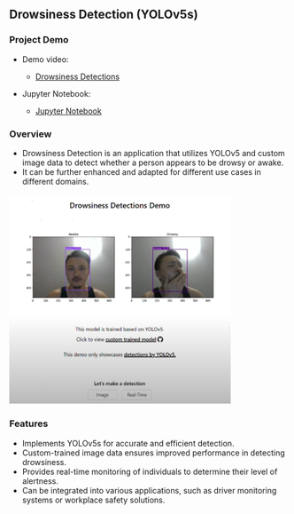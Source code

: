 ## Drowsiness Detection (YOLOv5s)

### Project Demo

- Demo video:
  - [Drowsiness Detections](https://www.youtube.com/watch?v=KFHNxGSGBc8&feature=youtu.be)
 
- Jupyter Notebook:
  - [Jupyter Notebook](https://github.com/andrewtclin/drowsiness-detections/blob/master/backend/core/model/drowsiness_detection.ipynb)

### Overview

- Drowsiness Detection is an application that utilizes YOLOv5 and custom image data to detect whether a person appears to be drowsy or awake.
- It can be further enhanced and adapted for different use cases in different domains.

<img src="drowsiness_demo.png" alt="Alt Text" width="400" height="auto">

### Features

- Implements YOLOv5s for accurate and efficient detection.
- Custom-trained image data ensures improved performance in detecting drowsiness.
- Provides real-time monitoring of individuals to determine their level of alertness.
- Can be integrated into various applications, such as driver monitoring systems or workplace safety solutions.

